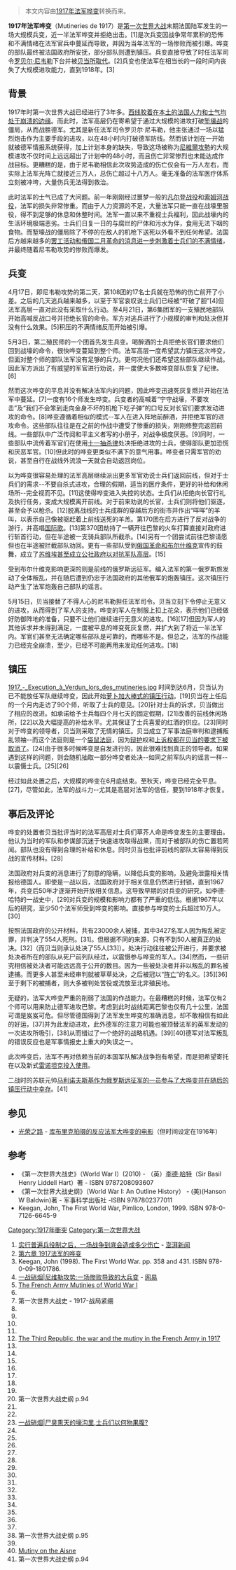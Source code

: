 > 本文内容由[1917年法军哗变](https://zh.wikipedia.org/wiki/1917年法军哗变)转换而来。


**1917年法军哗变**（Mutineries de 1917）是[第一次世界大战](../Page/第一次世界大战.md "wikilink")末期法国陆军发生的一场大规模兵变，近一半法军哗变并拒绝出击。\[1\]是次兵变因战争常年累积的恐怖和不满情绪在法军官兵中蔓延而导致，并因为当年法军的一场惨败而被引爆。哗变的部队最终被法国政府所安抚，部分部队则遭到镇压。兵变直接导致了时任法军司令[罗贝尔·尼韦勒](../Page/罗贝尔·尼韦勒.md "wikilink")下台并被[贝当所取代](https://zh.wikipedia.org/wiki/贝当 "wikilink")。\[2\]兵变也使法军在相当长的一段时间内丧失了大规模进攻能力，直到1918年。\[3\]

## 背景

1917年时第一次世界大战已经进行了3年多。[西线胶着在本土的法国人力和士气均处于崩溃的边缘](../Page/西方戰線_\(第一次世界大戰\).md "wikilink")。而此时，法军高层仍在寄希望于通过大规模的进攻打破[堑壕战](../Page/堑壕战.md "wikilink")的僵局，从而战胜德军。尤其是新任法军司令罗贝尔·尼韦勒，他主张通过一场以猛烈炮击作为主要手段的进攻，以在48小时内打破德军防线。然而该计划在一开始就被德军情报系统获得，加上计划本身的缺失，导致这场被称为[尼維爾攻勢](../Page/尼維爾攻勢.md "wikilink")的大规模进攻不仅时间上远远超出了计划中的48小时，而且伤亡非常惨烈也未能达成作战目标。更糟糕的是，由于尼韦勒相信此次攻势造成的伤亡仅会有一万人左右，而实际上法军光阵亡就接近三万人，总伤亡超过十八万人。毫无准备的法军医疗体系立刻被冲垮，大量伤兵无法得到救治。

此时法军的士气已成了大问题。前一年刚刚经过噩梦一般的[凡尔登战役](../Page/凡尔登战役.md "wikilink")和[索姆河战役](../Page/索姆河战役.md "wikilink")，法军的损失非常惨重。而由于人力资源的不足，大量法军只能一直在战壕里服役，得不到足够的休息和休整时间。法军一直以来不重视士兵福利，因此战壕内的生活环境极端恶劣。士兵们日复一日的与腐烂的尸体和污水为伴，食用无法下咽的食物。而堑壕战的僵局除了不停的在敌人的机枪下送死以外看不到任何希望。法国后方越来越多的[罢工活动和俄国二月革命的消息进一步刺激着士兵们的不满情绪](https://zh.wikipedia.org/wiki/罢工 "wikilink")，并最终随着尼韦勒攻势的惨败而爆发。

## 兵变

4月17日，即尼韦勒攻势的第二天，第108团的17名士兵就在恐怖的伤亡前开了小差。之后的几天逃兵越来越多，以至于军官哀叹说士兵们已经被“吓破了胆”\[4\]但法军高层一直对此没有采取什么行动。至4月21日，第6集团军的一支殖民地部队开始高喊反战口号并拒绝长官的命令。军方对逃兵进行了小规模的审判和处决但并没有什么效果。\[5\]积压的不满情绪反而开始被引爆。

5月3日，第二殖民师的一个团首先发生兵变。喝醉酒的士兵拒绝长官们要求他们回到战壕的命令，很快哗变蔓延到整个师。法军高层一度希望武力镇压这次哗变，但面对整个师的部队法军没有足够的兵力。更何况他们还希望这些部队继续作战。因此军方派出了有威望的军官进行劝说，并一度使大多数哗变部队恢复了纪律。\[6\]

然而这次哗变的平息并没有解决法军内的问题，因此哗变迅速死灰复燃并开始在法军中蔓延。\[7\]一度有16个师发生哗变。兵变者的高喊着“宁守战壕，不要攻击”及“我们不会笨到走向金身不坏的机枪下吃子弹”的口号反对长官们要求发动进攻的命令。\[8\]哗变遵循着相似的模式--军人在进入阵地前醉酒，并拒绝军官的进攻命令。这些部队往往是在之前的作战中遭受了惨重的损失，刚刚修整完返回前线。一些部队中广泛传阅和平主义者写的小册子，对战争极度厌恶。\[9\]同时，一些部队中流传着军官们在使用[十一抽杀律](../Page/十一抽杀律.md "wikilink")处决拒绝进攻的士兵，使得部队更加恐慌和厌恶军官。\[10\]但此时的哗变更类似不满下的意气用事。哗变者只需军官的劝说，甚至自行在战线外流浪一天就会自动返回岗位。

以为哗变很容易处理的法军高层继续派出更多军官劝说士兵们返回前线，但对于士兵们的需求--不要自杀式进攻，合理的假期，适当的医疗条件，更好的补给和休闲场所--完全视而不见。\[11\]这使得哗变进入失控的状态。士兵们从拒绝向长官行礼及执行任务，变成大规模离开前线。对于前来劝说的长官，士兵们则将他们驱逐，甚至会予以枪杀。\[12\]脱离战线的士兵成群的穿越后方的街市并作出“咩咩”的羊叫，以表示自己像被驱赶着上前线送死的羊羔。第170团在后方进行了反对战争的游行，并高唱[国际歌](../Page/国际歌.md "wikilink")。\[13\]第370团劫持了一辆开往巴黎的火车打算直接对政府进行斩首行动，但在半途被一支骑兵部队所截杀。\[14\]另有一个团尝试前往巴黎请愿但也在半途被拦截部队劝回。更有一些部队受到[俄国革命和](../Page/1917年俄国革命.md "wikilink")[布尔什维克](../Page/布尔什维克.md "wikilink")宣传的鼓舞，成立了[苏维埃甚至成立](https://zh.wikipedia.org/wiki/苏维埃 "wikilink")[公社政府以对抗军队高层](https://zh.wikipedia.org/wiki/公社制 "wikilink")。\[15\]

受到布尔什维克影响更深的则是前线的俄罗斯远征军。编入法军的第一俄罗斯旅发动了全体叛乱，并在随后遭到仍忠于法国政府的其他俄军的炮轰镇压。这次镇压行动产生了法军炮轰自己部队的谣言。

5月15日，贝当接替了不得人心的尼韦勒担任法军司令。贝当立刻下令停止无意义的进攻，从而得到了军人的支持。哗变的军人在制服上扣上花朵，表示他们已经做好防御阵地的准备，只要不让他们继续进行无意义的进攻。\[16\]\[17\]但因为军人的其他诉求并未得到满足，一度被平息的哗变死灰复燃，并扩大到了将近一半法军内。军官们甚至无法确定哪些部队是可靠的，而哪些不是。但总之，法军的作战能力已经完全崩溃，至少，已经不可能再用来发动任何进攻。\[18\]

## 镇压

[1917_-_Execution_à_Verdun_lors_des_mutineries.jpg](https://zh.wikipedia.org/wiki/File:1917_-_Execution_à_Verdun_lors_des_mutineries.jpg "fig:1917_-_Execution_à_Verdun_lors_des_mutineries.jpg") 时间到达6月，贝当认为已不能放任军队继续哗变，因此开始[萝卜加大棒式的镇压行动](../Page/胡蘿蔔加大棒.md "wikilink")。\[19\]贝当在上任后的一个月内走访了90个师，听取了士兵的意见。\[20\]针对士兵的诉求，贝当做出了相应的改进。如承诺给予士兵每四个月七天的固定假期，\[21\]改善的前线休闲场所，\[22\]以及大幅提高的补给水平。尤其保证了士兵喜爱的红酒的供应。\[23\]同时对于哗变的领导者，贝当则采取了无情的镇压。贝当成立了军事法庭审判和逮捕叛乱领袖--而这个法庭则是一个[袋鼠法庭](../Page/袋鼠法庭.md "wikilink")，因为[辩护](../Page/辩护.md "wikilink")权和[上诉权都在贝当的要求下被取消了](https://zh.wikipedia.org/wiki/上诉 "wikilink")。\[24\]由于很多时候哗变是自发进行的，因此很难找到真正的领导者。如果遇到这样的问题，则会随机抽取一部分哗变者处决--如同之前军队内的谣言一样--以震慑士兵。\[25\]\[26\]

经过如此处置之后，大规模的哗变在6月底结束。至秋天，哗变已经完全平息。\[27\]，尽管如此，法军的战斗力--尤其是高层对法军的信任，要到1918年才恢复。

## 事后及评论

哗变的处置者贝当批评当时的法军高层对士兵们草芥人命是哗变发生的主要理由。他认为当时的军队和参谋部沉迷于快速进攻取得战果，而对于被部队的伤亡置若罔闻。部队也没有得到合理的补给和休息。同时贝当也批评前线的部队太容易得到反战的宣传材料。\[28\]

法国政府对兵变的消息进行了刻意的隐瞒，以降低兵变的影响，及避免泄露相关情报给德国人。即使是一战以后，法国政府对于相关信息仍然进行封锁，直到1967年，兵变后50年才逐渐开始开放相关信息。这导致早期的对兵变的研究，如李德·哈特的一战史中，\[29\]对兵变的规模和影响力都有了严重的低估。根据1967年以后的研究，至少50个法军师受到哗变的影响。直接参与哗变的士兵超过10万人。\[30\]

按照法国政府的公开材料，共有23000余人被捕，其中3427名军人因为叛乱被定罪，并判决了554人死刑。\[31\]。但根据不同的来源，只有不到50人被真正的处决。\[32\]（而贝当则承认处决了55人\[33\]）。处决行动往往被公开进行，并要求被处决者所在的部队从死尸前列队经过，以震慑参与哗变的军人。\[34\]然而，一些研究相信被处决者可能远远高于公开的数目。因为一些被处决者并非以叛乱的罪名被逮捕。而更多人甚至未经审判就被草草处决，之后被冠以“[阵亡](https://zh.wikipedia.org/wiki/阵亡 "wikilink")”的名义。\[35\]\[36\]至于剩下的被捕者，则大多被判处苦役或流放至北非殖民地。

无疑的，法军大哗变严重的削弱了法国的作战能力。在最糟糕的时候，法军仅有2个师可以用来防止德军进攻巴黎。考虑到此时战线距离巴黎也仅有几十公里，法国可谓是岌岌可危。但尽管德国得到了法军发生哗变的准确消息，却不敢相信有如此的好运，\[37\]并为此发动进攻，此外德军的注意力可能也被顶替法军的英军发动的一次进攻所吸引，\[38\]从而错过了一个绝好的战略机遇。\[39\]\[40\]德军对法军叛乱的错误反应也是军事情报史上重大的失误之一。

此次哗变后，法军不再对依赖当前的本国军队解决战争抱有希望，而是把希望寄托在以及新式[雷诺坦克投入使用](https://zh.wikipedia.org/wiki/雷诺FT-17 "wikilink")。

二战时的苏联元帅[马利诺夫斯基作为俄罗斯远征军的一员参与了大哗变并在随后的镇压行动中幸存](../Page/羅季翁·雅科夫列維奇·馬利諾夫斯基.md "wikilink")。\[41\]

## 参见

  - [光荣之路](../Page/光荣之路_\(1957年电影\).md "wikilink") - [库布里克拍摄的反应法军大哗变的电影](https://zh.wikipedia.org/wiki/库布里克 "wikilink")（但时间设定在1916年）

## 参考

  - 《第一次世界大战史》（World War I）(2010) - （英）[李德·哈特](../Page/B·H·李德·哈特.md "wikilink")（Sir Basil Henry Liddell Hart）著 - ISBN 9787208093607
  - 《第一次世界大战史纲》（World War I: An Outline History） - (美)(Hanson W Baldwin)著 - 军事科学出版社 -ISBN 9787802377011
  - Keegan, John, The First World War, Pimlico, London, 1999. ISBN 978-0-7126-6645-9

[Category:1917年衝突](https://zh.wikipedia.org/wiki/Category:1917年衝突 "wikilink") [Category:第一次世界大战](https://zh.wikipedia.org/wiki/Category:第一次世界大战 "wikilink")

1.  [实行普遍兵役制之后，一场战争到底会造成多少伤亡](https://www.thepaper.cn/newsDetail_forward_1397410) - [澎湃新闻](../Page/澎湃新闻.md "wikilink")
2.  [第六章 1917法军的哗变](http://top81.ws/show.php?f=3&t=329268&m=1718923)
3.  Keegan, John (1998). The First World War. pp. 358 and 431. ISBN 978-0-09-1801786.
4.  [一战硝烟|尼维勒攻势:一场惨败导致的大兵变](https://news.163.com/18/1105/10/DVRFFU41000187UE.html) - [网易](../Page/网易.md "wikilink")
5.  [The French Army Mutinies of World War I](https://www.crf-usa.org/bill-of-rights-in-action/bria-17-3-a-the-french-army-mutinies-of-world-war-i)
6.
7.  第一次世界大战史 - 1917-战局紧绷
8.
9.
10.
11.
12. [The Third Republic, the war and the mutiny in the French Army in 1917](http://isj.org.uk/the-mutiny-in-the-french-army-in-1917/)
13.
14.
15.
16.
17.
18.
19.
20. 第一次世界大战史纲 p.94
21.
22.
23. [一战硝烟|尸臭熏天的壕沟里,士兵们以何物果腹?](https://news.163.com/18/1113/08/E0FT8VGP000187UE.html)
24.
25.
26.
27.
28.
29.
30.
31.
32.
33.
34.
35.
36.
37.
38. 第一次世界大战史纲 p.95
39.
40. [Mutiny on the Aisne](http://ww1centenary.oucs.ox.ac.uk/war-as-revolution/mutiny-on-the-aisne/)
41. 第一次世界大战史纲 p.94